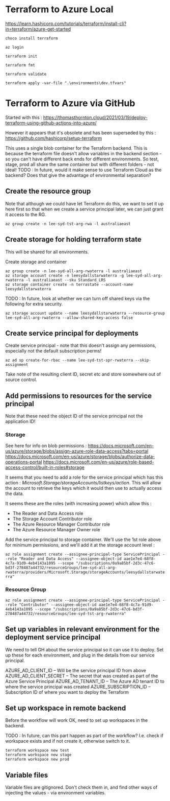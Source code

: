 # Terraform to Azure Local
https://learn.hashicorp.com/tutorials/terraform/install-cli?in=terraform/azure-get-started

`choco install terraform`

`az login`

`terraform init`

`terraform fmt`

`terraform validate`

`terraform apply -var-file ".\environments\dev.tfvars"`

# Terraform to Azure via GitHub
Started with this : https://thomasthornton.cloud/2021/03/19/deploy-terraform-using-github-actions-into-azure/

However it appears that it's obsolete and has been superseded by this : https://github.com/hashicorp/setup-terraform

This uses a single blob container for the Terraform backend. This is because the terraform file doesn't allow variables in the backend section - so you can't have different back ends for different environments. So test, stage, prod all share the same container but with different folders - not ideal! TODO : In future, would it make sense to use Terraform Cloud as the backend? Does that give the advantage of environmental separation?

## Create the resource group
Note that although we could have let Terraform do this, we want to set it up here first so that when we create a service principal later, we can just grant it access to the RG.

`az group create -n lee-syd-tst-arg-rwa -l australiaeast`

## Create storage for holding terraform state
This will be shared for all environments.

Create storage and container

```
az group create -n lee-syd-all-arg-rwaterra -l australiaeast
az storage account create -n leesydallstarwaterra -g lee-syd-all-arg-rwaterra -l australiaeast --sku Standard_LRS
az storage container create -n terrastate --account-name leesydallstarwaterra
```

TODO : In future, look at whether we can turn off shared keys via the following for extra security.

`az storage account update --name leesydallstarwaterra --resource-group lee-syd-all-arg-rwaterra --allow-shared-key-access false`    

## Create service principal for deployments

Create service principal - note that this doesn't assign any permissions, especially not the default subscription perms!

`az ad sp create-for-rbac --name lee-syd-tst-spr-rwaterra --skip-assignment`

Take note of the resulting client ID, secret etc and store somewhere out of source control.

## Add permissions to resources for the service principal

Note that these need the object ID of the service principal not the application ID!

### Storage

See here for info on blob permissions : 
https://docs.microsoft.com/en-us/azure/storage/blobs/assign-azure-role-data-access?tabs=portal 
https://docs.microsoft.com/en-us/azure/storage/blobs/authorize-data-operations-portal
https://docs.microsoft.com/en-us/azure/role-based-access-control/built-in-roles#storage

It seems that you need to add a role for the service principal which has this action : *Microsoft.Storage/storageAccounts/listkeys/action*. This will allow the account to retrieve the keys which it would then use to actually access the data.

It seems these are the roles (with increasing power) which allow this :

- The Reader and Data Access role
- The Storage Account Contributor role
- The Azure Resource Manager Contributor role
- The Azure Resource Manager Owner role

Add the service principal to storage container. We'll use the 1st role above for minimum permissions, and we'll add it at the storage account level :

`az role assignment create --assignee-principal-type ServicePrincipal --role "Reader and Data Access" --assignee-object-id aae1e7e4-68f8-4c7a-91d9-4eb4143a1095 --scope "/subscriptions/0a9a85bf-2d3c-47c6-bd3f-278487a44732/resourceGroups/lee-syd-all-arg-rwaterra/providers/Microsoft.Storage/storageAccounts/leesydallstarwaterra"`

### Resource Group

`az role assignment create --assignee-principal-type ServicePrincipal --role "Contributor" --assignee-object-id aae1e7e4-68f8-4c7a-91d9-4eb4143a1095 --scope "/subscriptions/0a9a85bf-2d3c-47c6-bd3f-278487a44732/resourceGroups/lee-syd-tst-arg-rwaterra"`

## Set up variables in relevant environment for the deployment service principal
We need to tell GH about the service principal so it can use it to deploy. Set up these for each environment, and plug in the details from our service principal.

AZURE_AD_CLIENT_ID – Will be the service principal ID from above
AZURE_AD_CLIENT_SECRET – The secret that was created as part of the Azure Service Principal
AZURE_AD_TENANT_ID – The Azure AD tenant ID to where the service principal was created
AZURE_SUBSCRIPTION_ID – Subscription ID of where you want to deploy the Terraform

## Set up workspace in remote backend
Before the workflow will work OK, need to set up workspaces in the backend.

TODO : In future, can this part happen as part of the workflow? I.e. check if workspace exists and if not create it, otherwise switch to it.

```
terraform workspace new test
terraform workspace new stage
terraform workspace new prod
```

## Variable files
Variable files are gitignored. Don't check them in, and find other ways of injecting the values - via environment variables.
